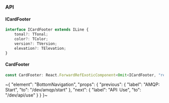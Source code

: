 

### API

#### ICardFooter

```ts
interface ICardFooter extends ILine {
    tonal?: TTonal;
    color?: TColor;
    version?: TVersion;
    elevation?: TElevation;
}
```

#### CardFooter

```ts
const CardFooter: React.ForwardRefExoticComponent<Omit<ICardFooter, "ref"> & React.RefAttributes<unknown>>;
```

~{
  "element": "BottomNavigation",
  "props": {
    "previous": {
      "label": "AMQP: Start",
      "to": "/dev/amqp/start"
    },
    "next": {
      "label": "API: Use",
      "to": "/dev/api/use"
    }
  }
}~
